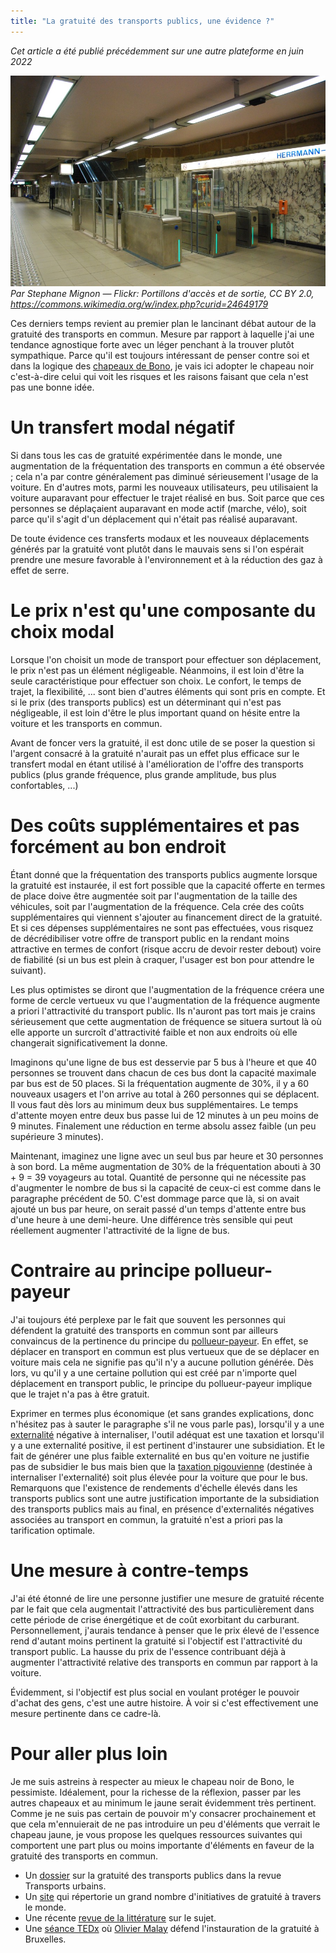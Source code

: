 ```yaml
---
title: "La gratuité des transports publics, une évidence ?"
---
```

_Cet article a été publié précédemment sur une autre plateforme en juin 2022_

![Portique d'accès au métro bruxellois](https://github.com/t-isaac/test-website-repo-3796/blob/main/images/portique%20acc%C3%A8s%20m%C3%A9tro.jpeg?raw=true)
_Par Stephane Mignon — Flickr: Portillons d'accès et de sortie, CC BY 2.0, https://commons.wikimedia.org/w/index.php?curid=24649179_

Ces derniers temps revient au premier plan le lancinant débat autour de la gratuité des transports en commun. Mesure par rapport à laquelle j'ai une tendance agnostique forte avec un léger penchant à la trouver plutôt sympathique. Parce qu'il est toujours intéressant de penser contre soi et dans la logique des [chapeaux de Bono](https://www.reseautransition.be/articles/les-six-chapeaux-de-bono/), je vais ici adopter le chapeau noir c'est-à-dire celui qui voit les risques et les raisons faisant que cela n'est pas une bonne idée.

# Un transfert modal négatif

Si dans tous les cas de gratuité expérimentée dans le monde, une augmentation de la fréquentation des transports en commun a été observée ; cela n'a par contre généralement pas diminué sérieusement l'usage de la voiture. En d'autres mots, parmi les nouveaux utilisateurs, peu utilisaient la voiture auparavant pour effectuer le trajet réalisé en bus. Soit parce que ces personnes se déplaçaient auparavant en mode actif (marche, vélo), soit parce qu'il s'agit d'un déplacement qui n'était pas réalisé auparavant.

De toute évidence ces transferts modaux et les nouveaux déplacements générés par la gratuité vont plutôt dans le mauvais sens si l'on espérait prendre une mesure favorable à l'environnement et à la réduction des gaz à effet de serre.

# Le prix n'est qu'une composante du choix modal

Lorsque l'on choisit un mode de transport pour effectuer son déplacement, le prix n'est pas un élément négligeable. Néanmoins, il est loin d'être la seule caractéristique pour effectuer son choix. Le confort, le temps de trajet, la flexibilité, ... sont bien d'autres éléments qui sont pris en compte. Et si le prix (des transports publics) est un déterminant qui n'est pas négligeable, il est loin d'être le plus important quand on hésite entre la voiture et les transports en commun.

Avant de foncer vers la gratuité, il est donc utile de se poser la question si l'argent consacré à la gratuité n'aurait pas un effet plus efficace sur le transfert modal en étant utilisé à l'amélioration de l'offre des transports publics (plus grande fréquence, plus grande amplitude, bus plus confortables, ...)

# Des coûts supplémentaires et pas forcément au bon endroit

Étant donné que la fréquentation des transports publics augmente lorsque la gratuité est instaurée, il est fort possible que la capacité offerte en termes de place doive être augmentée soit par l'augmentation de la taille des véhicules, soit par l'augmentation de la fréquence. Cela crée des coûts supplémentaires qui viennent s'ajouter au financement direct de la gratuité. Et si ces dépenses supplémentaires ne sont pas effectuées, vous risquez de décrédibiliser votre offre de transport public en la rendant moins attractive en termes de confort (risque accru de devoir rester debout) voire de fiabilité (si un bus est plein à craquer, l'usager est bon pour attendre le suivant).

Les plus optimistes se diront que l'augmentation de la fréquence créera une forme de cercle vertueux vu que l'augmentation de la fréquence augmente a priori l'attractivité du transport public. Ils n'auront pas tort mais je crains sérieusement que cette augmentation de fréquence se situera surtout là où elle apporte un surcroît d'attractivité faible et non aux endroits où elle changerait significativement la donne.

Imaginons qu'une ligne de bus est desservie par 5 bus à l'heure et que 40 personnes se trouvent dans chacun de ces bus dont la capacité maximale par bus est de 50 places. Si la fréquentation augmente de 30%, il y a 60 nouveaux usagers et l'on arrive au total à 260 personnes qui se déplacent. Il vous faut dès lors au minimum deux bus supplémentaires. Le temps d'attente moyen entre deux bus passe lui de 12 minutes à un peu moins de 9 minutes. Finalement une réduction en terme absolu assez faible (un peu supérieure 3 minutes).

Maintenant, imaginez une ligne avec un seul bus par heure et 30 personnes à son bord. La même augmentation de 30% de la fréquentation abouti à 30 + 9 = 39 voyageurs au total. Quantité de personne qui ne nécessite pas d'augmenter le nombre de bus si la capacité de ceux-ci est comme dans le paragraphe précédent de 50. C'est dommage parce que là, si on avait ajouté un bus par heure, on serait passé d'un temps d'attente entre bus d'une heure à une demi-heure. Une différence très sensible qui peut réellement augmenter l'attractivité de la ligne de bus.

# Contraire au principe pollueur-payeur

J'ai toujours été perplexe par le fait que souvent les personnes qui défendent la gratuité des transports en commun sont par ailleurs convaincus de la pertinence du principe du [pollueur-payeur](https://fr.wikipedia.org/wiki/Principe_pollueur-payeur). En effet, se déplacer en transport en commun est plus vertueux que de se déplacer en voiture mais cela ne signifie pas qu'il n'y a aucune pollution générée. Dès lors, vu qu'il y a une certaine pollution qui est créé par n'importe quel déplacement en transport public, le principe du pollueur-payeur implique que le trajet n'a pas à être gratuit.

Exprimer en termes plus économique (et sans grandes explications, donc n'hésitez pas à sauter le paragraphe s'il ne vous parle pas), lorsqu'il y a une [externalité](https://fr.wikipedia.org/wiki/Externalit%C3%A9) négative à internaliser, l'outil adéquat est une taxation et lorsqu'il y a une externalité positive, il est pertinent d'instaurer une subsidiation. Et le fait de générer une plus faible externalité en bus qu'en voiture ne justifie pas de subsidier le bus mais bien que la [taxation pigouvienne](https://fr.wikipedia.org/wiki/Taxe_pigouvienne) (destinée à internaliser l'externalité) soit plus élevée pour la voiture que pour le bus. Remarquons que l'existence de rendements d'échelle élevés dans les transports publics sont une autre justification importante de la subsidiation des transports publics mais au final, en présence d'externalités négatives associées au transport en commun, la gratuité n'est a priori pas la tarification optimale.

# Une mesure à contre-temps

J'ai été étonné de lire une personne justifier une mesure de gratuité récente par le fait que cela augmentait l'attractivité des bus particulièrement dans cette période de crise énergétique et de coût exorbitant du carburant. Personnellement, j'aurais tendance à penser que le prix élevé de l'essence rend d'autant moins pertinent la gratuité si l'objectif est l'attractivité du transport public. La hausse du prix de l'essence contribuant déjà à augmenter l'attractivité relative des transports en commun par rapport à la voiture.

Évidemment, si l'objectif est plus social en voulant protéger le pouvoir d'achat des gens, c'est une autre histoire. À voir si c'est effectivement une mesure pertinente dans ce cadre-là.

# Pour aller plus loin

Je me suis astreins à respecter au mieux le chapeau noir de Bono, le pessimiste. Idéalement, pour la richesse de la réflexion, passer par les autres chapeaux et au minimum le jaune serait évidemment très pertinent. Comme je ne suis pas certain de pouvoir m'y consacrer prochainement et que cela m'ennuierait de ne pas introduire un peu d'éléments que verrait le chapeau jaune, je vous propose les quelques ressources suivantes qui comportent une part plus ou moins importante d'éléments en faveur de la gratuité des transports en commun.

- Un [dossier](https://www.cairn.info/revue-transports-urbains-2020-1-page-3.htm) sur la gratuité des transports publics dans la revue Transports urbains.
- Un [site](https://freepublictransport.info/) qui répertorie un grand nombre d'initiatives de gratuité à travers le monde.
- Une récente [revue de la littérature](https://lilloa.univ-lille.fr/bitstream/handle/20.500.12210/56329/https:/hal-sciencespo.archives-ouvertes.fr/hal-03403442/document?sequence=1) sur le sujet.
- Une [séance TEDx](https://www.youtube.com/watch?v=DRxtQgxH1SU) où [Olivier Malay](https://www.linkedin.com/in/olivier-malay-84a0011b5/?lipi=urn%3Ali%3Apage%3Ad_flagship3_pulse_read%3BQGvP4vNARXawQDsma6erTw%3D%3D) défend l'instauration de la gratuité à Bruxelles.